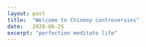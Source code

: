 ```yaml
---
layout: post
title:  "Welcome to Chinmoy controversies"
date:   2020-06-25
excerpt: "perfection meditate life"
---
```

